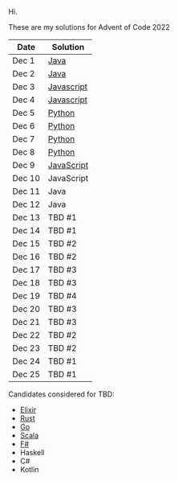 Hi. 

These are my solutions for Advent of Code 2022

| Date   | Solution                           |
| ------ | ---------------------------------- |
| Dec 1  | [Java](src/twentytwo/one/)         |
| Dec 2  | [Java](src/twentytwo/two/)         |
| Dec 3  | [Javascript](src/twentytwo/three/) |
| Dec 4  | [Javascript](src/twentytwo/four/)  |
| Dec 5  | [Python](src/twentytwo/five/)      |
| Dec 6  | [Python](src/twentytwo/six/)       |
| Dec 7  | [Python](src/twentytwo/seven/)     |
| Dec 8  | [Python](src/twentytwo/eight/)     |
| Dec 9  | [JavaScript](src/twentytwo/nine/)  |
| Dec 10 | JavaScript                         |
| Dec 11 | Java                               |
| Dec 12 | Java                               |
| Dec 13 | TBD #1                              |
| Dec 14 | TBD #1                              |
| Dec 15 | TBD #2                              |
| Dec 16 | TBD #2                              |
| Dec 17 | TBD #3                              |
| Dec 18 | TBD #3                              |
| Dec 19 | TBD #4                              |
| Dec 20 | TBD #3                              |
| Dec 21 | TBD #3                              |
| Dec 22 | TBD #2                              |
| Dec 23 | TBD #2                              |
| Dec 24 | TBD #1                              |
| Dec 25 | TBD #1                              |

Candidates considered for TBD:
- [Elixir](https://elixir-lang.org/)
- [Rust](https://www.rust-lang.org/)
- [Go](https://go.dev/)
- [Scala](https://scala-lang.org/)
- [F#](https://fsharp.org/)
- Haskell
- C#
- Kotlin
